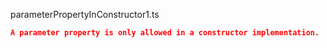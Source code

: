 parameterPropertyInConstructor1.ts
```json
A parameter property is only allowed in a constructor implementation.
```
